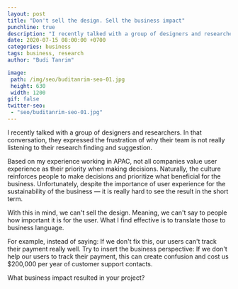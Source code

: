 ```yaml
---
layout: post
title: "Don't sell the design. Sell the business impact"
punchline: true
description: "I recently talked with a group of designers and researchers. In that conversation, they expressed the frustration of why their team is not really listening to their research finding and suggestion."
date: 2020-07-15 08:00:00 +0700
categories: business
tags: business, research
author: "Budi Tanrim"

image:
 path: /img/seo/buditanrim-seo-01.jpg
 height: 630
 width: 1200
gif: false
twitter-seo: 
 - "seo/buditanrim-seo-01.jpg"
---
```


I recently talked with a group of designers and researchers. In that conversation, they expressed the frustration of why their team is not really listening to their research finding and suggestion.

Based on my experience working in APAC, not all companies value user experience as their priority when making decisions. Naturally, the culture reinforces people to make decisions and prioritize what beneficial for the business. Unfortunately, despite the importance of user experience for the sustainability of the business — it is really hard to see the result in the short term.

With this in mind, we can't sell the design. Meaning, we can't say to people how important it is for the user. What I find effective is to translate those to business language.

For example, instead of saying: If we don't fix this, our users can't track their payment really well. Try to insert the business perspective: If we don't help our users to track their payment, this can create confusion and cost us $200,000 per year of customer support contacts.

What business impact resulted in your project?

